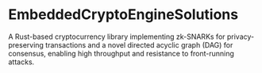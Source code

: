 # EmbeddedCryptoEngineSolutions
A Rust-based cryptocurrency library implementing zk-SNARKs for privacy-preserving transactions and a novel directed acyclic graph (DAG) for consensus, enabling high throughput and resistance to front-running attacks.
